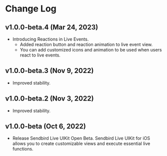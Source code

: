 # Change Log

## v1.0.0-beta.4 (Mar 24, 2023)
- Introducing Reactions in Live Events.
    - Added reaction button and reaction animation to live event view.
    - You can add customized icons and animation to be used when users react to live events.

## v1.0.0-beta.3 (Nov 9, 2022)
- Improved stability. 

## v1.0.0-beta.2 (Nov 3, 2022)
- Improved stability. 

## v1.0.0-beta (Oct 6, 2022)
- Release Sendbird Live UIKit Open Beta. Sendbird Live UIKit for iOS allows you to create customizable views and execute essential live functions. 
